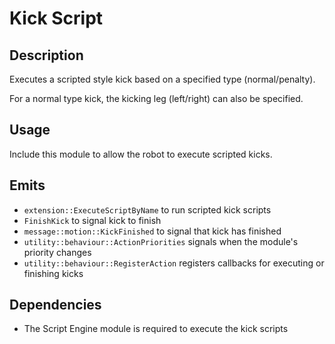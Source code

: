 # Kick Script

## Description

Executes a scripted style kick based on a specified type (normal/penalty).

For a normal type kick, the kicking leg (left/right) can also be specified.

## Usage

Include this module to allow the robot to execute scripted kicks.

## Emits

- `extension::ExecuteScriptByName` to run scripted kick scripts
- `FinishKick` to signal kick to finish
- `message::motion::KickFinished` to signal that kick has finished
- `utility::behaviour::ActionPriorities` signals when the module's priority changes
- `utility::behaviour::RegisterAction` registers callbacks for executing or finishing kicks

## Dependencies

- The Script Engine module is required to execute the kick scripts
